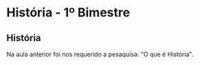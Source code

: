 # História - 1º Bimestre

## História
Na aula anterior foi nos requerido a pesaquisa: "O que é História".
